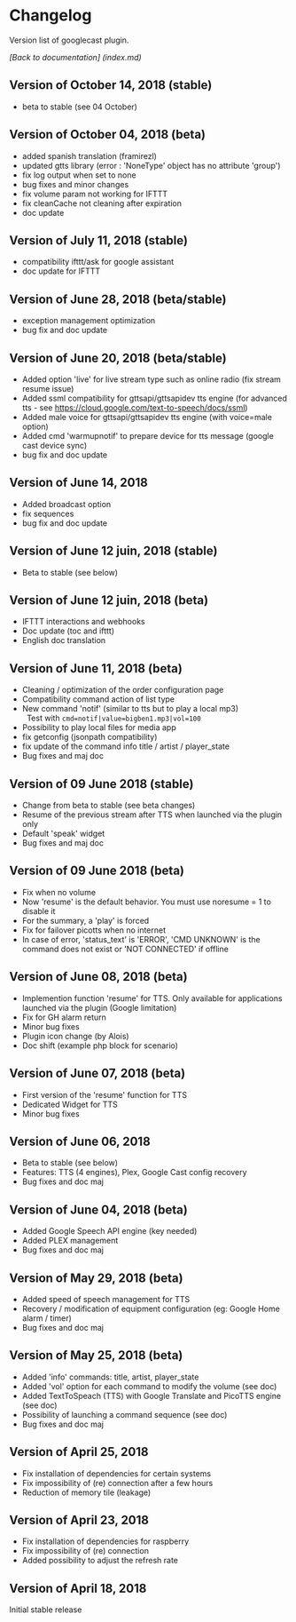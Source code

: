 # Changelog

Version list of googlecast plugin.

*[Back to documentation] (index.md)*

## Version of October 14, 2018 (stable)

- beta to stable (see 04 October)

## Version of October 04, 2018 (beta)

- added spanish translation (framirezl)
- updated gtts library (error : 'NoneType' object has no attribute 'group')
- fix log output when set to none
- bug fixes and minor changes
- fix volume param not working for IFTTT
- fix cleanCache not cleaning after expiration
- doc update

## Version of July 11, 2018 (stable)

- compatibility ifttt/ask for google assistant
- doc update for IFTTT

## Version of June 28, 2018 (beta/stable)

- exception management optimization
- bug fix and doc update

## Version of June 20, 2018 (beta/stable)

- Added option 'live' for live stream type such as online radio (fix stream resume issue)
- Added ssml compatibility for gttsapi/gttsapidev tts engine (for advanced tts - see https://cloud.google.com/text-to-speech/docs/ssml)
- Added male voice for gttsapi/gttsapidev tts engine (with voice=male option)
- Added cmd 'warmupnotif' to prepare device for tts message (google cast device sync)
- bug fix and doc update

## Version of June 14, 2018

- Added broadcast option
- fix sequences
- bug fix and doc update

## Version of June 12 juin, 2018 (stable)

- Beta to stable (see below)

## Version of June 12 juin, 2018 (beta)

- IFTTT interactions and webhooks
- Doc update (toc and ifttt)
- English doc translation

## Version of June 11, 2018 (beta)

- Cleaning / optimization of the order configuration page
- Compatibility command action of list type
- New command 'notif' (similar to tts but to play a local mp3)    
  Test with `cmd=notif|value=bigben1.mp3|vol=100`
- Possibility to play local files for media app
- fix getconfig (jsonpath compatibility)
- fix update of the command info title / artist / player_state
- Bug fixes and maj doc

## Version of 09 June 2018 (stable)

- Change from beta to stable (see beta changes)
- Resume of the previous stream after TTS when launched via the plugin only
- Default 'speak' widget
- Bug fixes and maj doc

## Version of 09 June 2018 (beta)

- Fix when no volume
- Now 'resume' is the default behavior. You must use noresume = 1 to disable it
- For the summary, a 'play' is forced
- Fix for failover picotts when no internet
- In case of error, 'status_text' is 'ERROR', 'CMD UNKNOWN' is the command does not exist or 'NOT CONNECTED' if offline

## Version of June 08, 2018 (beta)

- Implemention function 'resume' for TTS. Only available for applications launched via the plugin (Google limitation)
- Fix for GH alarm return
- Minor bug fixes
- Plugin icon change (by Alois)
- Doc shift (example php block for scenario)

## Version of June 07, 2018 (beta)

- First version of the 'resume' function for TTS
- Dedicated Widget for TTS
- Minor bug fixes

## Version of June 06, 2018

- Beta to stable (see below)
- Features: TTS (4 engines), Plex, Google Cast config recovery
- Bug fixes and doc maj

## Version of June 04, 2018 (beta)

- Added Google Speech API engine (key needed)
- Added PLEX management
- Bug fixes and doc maj

## Version of May 29, 2018 (beta)

- Added speed of speech management for TTS
- Recovery / modification of equipment configuration (eg: Google Home alarm / timer)
- Bug fixes and doc maj

## Version of May 25, 2018 (beta)

- Added 'info' commands: title, artist, player_state
- Added 'vol' option for each command to modify the volume (see doc)
- Added TextToSpeach (TTS) with Google Translate and PicoTTS engine (see doc)
- Possibility of launching a command sequence (see doc)
- Bug fixes and doc maj

## Version of April 25, 2018

- Fix installation of dependencies for certain systems
- Fix impossibility of (re) connection after a few hours
- Reduction of memory tile (leakage)

## Version of April 23, 2018

- Fix installation of dependencies for raspberry
- Fix impossibility of (re) connection
- Added possibility to adjust the refresh rate

## Version of April 18, 2018

Initial stable release

